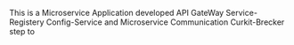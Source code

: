 This is a Microservice Application developed API GateWay Service-Registery Config-Service and Microservice Communication Curkit-Brecker step to
